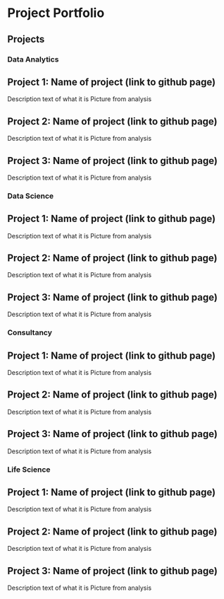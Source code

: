 # Project Portfolio
## Projects
### Data Analytics
## Project 1: Name of project (link to github page)
Description text of what it is
Picture from analysis

## Project 2: Name of project (link to github page)
Description text of what it is
Picture from analysis

## Project 3: Name of project (link to github page)
Description text of what it is
Picture from analysis

### Data Science
## Project 1: Name of project (link to github page)
Description text of what it is
Picture from analysis

## Project 2: Name of project (link to github page)
Description text of what it is
Picture from analysis

## Project 3: Name of project (link to github page)
Description text of what it is
Picture from analysis

### Consultancy
## Project 1: Name of project (link to github page)
Description text of what it is
Picture from analysis

## Project 2: Name of project (link to github page)
Description text of what it is
Picture from analysis

## Project 3: Name of project (link to github page)
Description text of what it is
Picture from analysis

### Life Science
## Project 1: Name of project (link to github page)
Description text of what it is
Picture from analysis

## Project 2: Name of project (link to github page)
Description text of what it is
Picture from analysis

## Project 3: Name of project (link to github page)
Description text of what it is
Picture from analysis